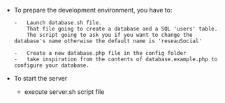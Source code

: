 -   To prepare the development environment, you have to:
        
        -   Launch database.sh file.
            That file going to create a database and a SQL 'users' table.
            The script going to ask you if you want to change the database's name otherwise the default name is 'reseauSocial'

        -   Create a new database.php file in the config folder
        -   take inspiration from the contents of database.example.php to configure your database.

-   To start the server

    -   execute server.sh script file

       